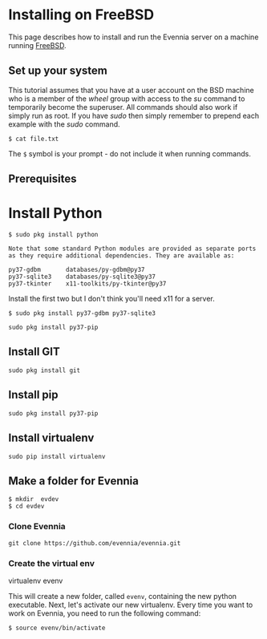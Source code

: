 # Installing on FreeBSD

This page describes how to install and run the Evennia server on a machine running [FreeBSD](https://www.freebsd.org/).

## Set up your system

This tutorial assumes that you have at a user account on the BSD machine who is a member of the _wheel_ group with 
access to the _su_ command to temporarily become the superuser. All commands should also work if simply run as root.
If you have _sudo_ then simply remember to prepend each example with the _sudo_ command.

```
$ cat file.txt
```
The `$` symbol is your prompt - do not include it when running commands.

## Prerequisites

# Install Python

`$ sudo pkg install python`

```
Note that some standard Python modules are provided as separate ports
as they require additional dependencies. They are available as:

py37-gdbm       databases/py-gdbm@py37
py37-sqlite3    databases/py-sqlite3@py37
py37-tkinter    x11-toolkits/py-tkinter@py37
```
Install the first two but I don't think you'll need x11 for a server.

`$ sudo pkg install py37-gdbm py37-sqlite3`

`sudo pkg install py37-pip`

## Install GIT

`sudo pkg install git`

## Install pip
 `sudo pkg install py37-pip`

## Install virtualenv
`sudo pip install virtualenv`

## Make a folder for Evennia
```
$ mkdir  evdev
$ cd evdev
```
### Clone Evennia
`git clone https://github.com/evennia/evennia.git`

### Create the virtual env

virtualenv evenv

This will create a new folder, called `evenv`, containing the new python executable.
Next, let's activate our new virtualenv. Every time you want to work on Evennia, you need to run the
following command:

```
$ source evenv/bin/activate
```
